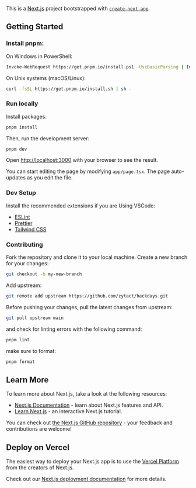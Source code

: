 This is a [Next.js](https://nextjs.org) project bootstrapped with [`create-next-app`](https://nextjs.org/docs/app/api-reference/cli/create-next-app).

## Getting Started

### Install pnpm:

On Windows in PowerShell:

```bash
Invoke-WebRequest https://get.pnpm.io/install.ps1 -UseBasicParsing | Invoke-Expression
```

On Unix systems (macOS/Linux):

```bash
curl -fsSL https://get.pnpm.io/install.sh | sh -
```

### Run locally

Install packages:

```bash
pnpm install
```

Then, run the development server:

```bash
pnpm dev
```

Open [http://localhost:3000](http://localhost:3000) with your browser to see the result.

You can start editing the page by modifying `app/page.tsx`. The page auto-updates as you edit the file.

### Dev Setup

Install the recommended extensions if you are Using VSCode:

- [ESLint](https://marketplace.visualstudio.com/items?itemName=dbaeumer.vscode-eslint)
- [Prettier](https://marketplace.visualstudio.com/items?itemName=esbenp.prettier-vscode)
- [Tailwind CSS](https://marketplace.visualstudio.com/items?itemName=bradlc.vscode-tailwindcss)

### Contributing

Fork the repository and clone it to your local machine. Create a new branch for your changes:

```bash
git checkout -b my-new-branch
```

Add upstream:

```bash
git remote add upstream https://github.com/zytact/hackdays.git
```

Before pushing your changes, pull the latest changes from upstream:

```bash
git pull upstream main
```

and check for linting errors with the following command:

```bash
pnpm lint
```

make sure to format:

```bash
pnpm format
```

## Learn More

To learn more about Next.js, take a look at the following resources:

- [Next.js Documentation](https://nextjs.org/docs) - learn about Next.js features and API.
- [Learn Next.js](https://nextjs.org/learn) - an interactive Next.js tutorial.

You can check out [the Next.js GitHub repository](https://github.com/vercel/next.js) - your feedback and contributions are welcome!

## Deploy on Vercel

The easiest way to deploy your Next.js app is to use the [Vercel Platform](https://vercel.com/new?utm_medium=default-template&filter=next.js&utm_source=create-next-app&utm_campaign=create-next-app-readme) from the creators of Next.js.

Check out our [Next.js deployment documentation](https://nextjs.org/docs/app/building-your-application/deploying) for more details.

